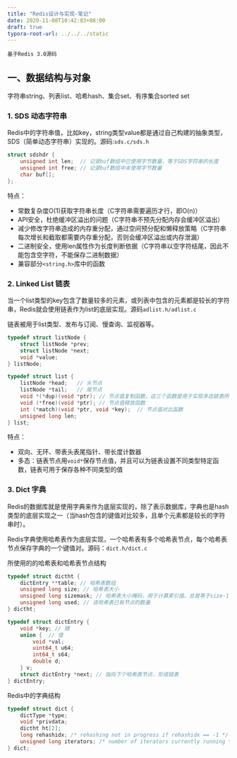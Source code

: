 ```yaml
---
title: "Redis设计与实现-笔记"
date: 2020-11-08T10:42:03+08:00
draft: true
typora-root-url: ../../../static
---
```


```
基于Redis 3.0源码
```

## 一、数据结构与对象

字符串string、列表list、哈希hash、集合set、有序集合sorted set

### 1. SDS 动态字符串

Redis中的字符串值，比如key，string类型value都是通过自己构建的抽象类型，SDS（简单动态字符串）实现的。源码:`sds.c/sds.h`

```c
struct sdshdr {
    unsigned int len;  // 记录buf数组中已使用字节数量，等于SDS字符串的长度
    unsigned int free; // 记录buf数组中未使用字节数量
    char buf[];
};
```

特点：

- 常数复杂度O(1)获取字符串长度（C字符串需要遍历才行，即O(n)）
- API安全，杜绝缓冲区溢出的问题（C字符串不预先分配内存会缓冲区溢出）
- 减少修改字符串造成的内存重分配，通过空间预分配和懒释放策略（C字符串每次增长和截取都需要内存重分配，否则会缓冲区溢出或内存泄漏）
- 二进制安全，使用len属性作为长度判断依据（C字符串以空字符结尾，因此不能包含空字符，不能保存二进制数据）
- 兼容部分`<string.h>`库中的函数

### 2. Linked List 链表

当一个list类型的key包含了数量较多的元素，或列表中包含的元素都是较长的字符串，Redis就会使用链表作为list的底层实现。源码`adlist.h/adlist.c`

链表被用于list类型、发布与订阅、慢查询、监视器等。

```c
typedef struct listNode {
    struct listNode *prev;
    struct listNode *next;
    void *value;
} listNode;

typedef struct list {
    listNode *head;   // 头节点
    listNode *tail;   // 尾节点
    void *(*dup)(void *ptr); // 节点值复制函数，这三个函数是用于实现多态链表所需的特定类型函数
    void (*free)(void *ptr); // 节点值释放函数
    int (*match)(void *ptr, void *key);  // 节点值对比函数
    unsigned long len;
} list;
```

特点：

- 双向、无环、带表头表尾指针、带长度计数器
- 多态：链表节点用`void*`保存节点值，并且可以为链表设置不同类型特定函数，链表可用于保存各种不同类型的值

### 3. Dict 字典

Redis的数据库就是使用字典来作为底层实现的，除了表示数据库，字典也是hash类型的底层实现之一（当hash包含的键值对比较多，且单个元素都是较长的字符串时）。

Redis字典使用哈希表作为底层实现，一个哈希表有多个哈希表节点，每个哈希表节点保存字典的一个键值对。源码：`dict.h/dict.c`

所使用的的哈希表和哈希表节点结构

```c
typedef struct dictht {
    dictEntry **table; // 哈希表数组
    unsigned long size; // 哈希表大小
    unsigned long sizemask; // 哈希表大小掩码，用于计算索引值，总是等于size-1
    unsigned long used; // 该哈希表已有节点的数量
} dictht;

typedef struct dictEntry {
    void *key; // 键
    union {  // 值
        void *val;
        uint64_t u64;
        int64_t s64;
        double d;
    } v;
    struct dictEntry *next; // 指向下个哈希表节点，形成链表
} dictEntry;
```

Redis中的字典结构

```c
typedef struct dict {
    dictType *type;
    void *privdata;
    dictht ht[2];
    long rehashidx; /* rehashing not in progress if rehashidx == -1 */
    unsigned long iterators; /* number of iterators currently running */
} dict;
```



